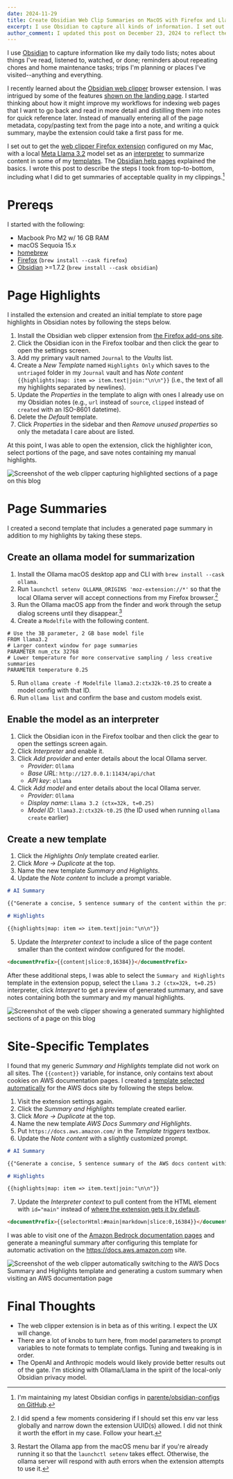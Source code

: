 ```yaml
---
date: 2024-11-29
title: Create Obsidian Web Clip Summaries on MacOS with Firefox and Llama 3.2
excerpt: I use Obsidian to capture all kinds of information. I set out to get the Obsidian web clipper Firefox extension configured on my Mac with a local Meta Llama 3.2 model to summarize content. This post explains the steps I took top-to-bottom.
author_comment: I updated this post on December 23, 2024 to reflect the steps required in the version 0.10.5 of the Obsidian web clipper extension.
---
```


I use [Obsidian](https://obsidian.md) to capture information like my daily todo lists; notes about things I've read, listened to, watched, or done; reminders about repeating chores and home maintenance tasks; trips I'm planning or places I've visited--anything and everything.

I recently learned about the [Obsidian web clipper](https://github.com/obsidianmd/obsidian-clipper) browser extension. I was intrigued by some of the features [shown on the landing page](https://obsidian.md/clipper). I started thinking about how it might improve my workflows for indexing web pages that I want to go back and read in more detail and distilling them into notes for quick reference later. Instead of manually entering all of the page metadata, copy/pasting text from the page into a note, and writing a quick summary, maybe the extension could take a first pass for me.

I set out to get the [web clipper Firefox extension](https://addons.mozilla.org/en-US/firefox/addon/web-clipper-obsidian/) configured on my Mac, with a local [Meta Llama 3.2](https://ollama.com/library/llama3.2) model set as an [interpreter](https://help.obsidian.md/web-clipper/interpreter) to summarize content in some of my [templates](https://help.obsidian.md/web-clipper/templates). The [Obsidian help pages](https://help.obsidian.md/web-clipper) explained the basics. I wrote this post to describe the steps I took from top-to-bottom, including what I did to get summaries of acceptable quality in my clippings.[^1]

# Prereqs

I started with the following:

- Macbook Pro M2 w/ 16 GB RAM
- macOS Sequoia 15.x
- [homebrew](https://brew.sh)
- [Firefox](https://www.mozilla.org/en-US/firefox/) (`brew install --cask firefox`)
- [Obsidian](https://obsidian.md) >=1.7.2 (`brew install --cask obsidian`)

# Page Highlights

I installed the extension and created an initial template to store page highlights in Obsidian notes by following the steps below.

1. Install the Obsidian web clipper extension from [the Firefox add-ons
   site](https://addons.mozilla.org/en-US/firefox/addon/web-clipper-obsidian/).
2. Click the Obsidian icon in the Firefox toolbar and then click the gear to open the settings screen.
3. Add my primary vault named `Journal` to the _Vaults_ list.
4. Create a _New Template_ named `Highlights Only` which saves to the `untriaged` folder in my `Journal` vault and has _Note content_ `{{highlights|map: item => item.text|join:"\n\n"}}` (i.e., the text of all my highlights separated by newlines).
5. Update the _Properties_ in the template to align with ones I already use on my Obsidian notes (e.g., `url` instead of `source`, `clipped` instead of `created` with an ISO-8601 datetime).
6. Delete the _Default_ template.
7. Click _Properties_ in the sidebar and then _Remove unused properties_ so only the metadata I care about are listed.

At this point, I was able to open the extension, click the highlighter icon, select portions of the page, and save notes containing my manual highlights.

![Screenshot of the web clipper capturing highlighted sections of a page on this blog](./clip-highlights.png)

# Page Summaries

I created a second template that includes a generated page summary in addition to my highlights by taking these steps.

## Create an ollama model for summarization

1. Install the Ollama macOS desktop app and CLI with `brew install --cask ollama`.
2. Run `launchctl setenv OLLAMA_ORIGINS 'moz-extension://*'` so that the local Ollama server will accept connections from my Firefox browser.[^2]
3. Run the Ollama macOS app from the finder and work through the setup dialog screens until they disappear.[^3]
4. Create a `Modelfile` with the following content.

```
# Use the 3B parameter, 2 GB base model file
FROM llama3.2
# Larger context window for page summaries
PARAMETER num_ctx 32768
# Lower temperature for more conservative sampling / less creative summaries
PARAMETER temperature 0.25
```

5. Run `ollama create -f Modelfile llama3.2:ctx32k-t0.25` to create a model config with that ID.
6. Run `ollama list` and confirm the base and custom models exist.

## Enable the model as an interpreter

1. Click the Obsidian icon in the Firefox toolbar and then click the gear to open the settings screen again.
2. Click _Interpreter_ and enable it.
3. Click _Add provider_ and enter details about the local Ollama server.
   - _Provider_: `Ollama`
   - _Base URL_: `http://127.0.0.1:11434/api/chat`
   - _API key_: `ollama`
4. Click _Add model_ and enter details about the local Ollama server.
   - _Provider_: `Ollama`
   - _Display name_: `Llama 3.2 (ctx=32k, t=0.25)`
   - _Model ID_: `llama3.2:ctx32k-t0.25` (the ID used when running `ollama create` earlier)

## Create a new template

1. Click the _Highlights Only_ template created earlier.
2. Click _More -> Duplicate_ at the top.
3. Name the new template _Summary and Highlights_.
4. Update the _Note content_ to include a prompt variable.

```markdown
# AI Summary

{{"Generate a concise, 5 sentence summary of the content within the prior <documentPrefix></documentPrefix> tags."|strip_tags}}

# Highlights

{{highlights|map: item => item.text|join:"\n\n"}}
```

5. Update the _Interpreter context_ to include a slice of the page content smaller than the context window configured for the model.

```markdown
<documentPrefix>{{content|slice:0,16384}}</documentPrefix>
```

After these additional steps, I was able to select the `Summary and Highlights` template in the extension popup, select the `Llama 3.2 (ctx=32k, t=0.25)` interpreter, click _Interpret_ to get a preview of generated summary, and save notes containing both the summary and my manual highlights.

![Screenshot of the web clipper showing a generated summary highlighted sections of a page on this blog](./clip-summary-and-highlights.png)

# Site-Specific Templates

I found that my generic _Summary and Highlights_ template did not work on all sites. The `{{content}}` variable, for instance, only contains text about cookies on AWS documentation pages. I created a [template selected automatically](https://help.obsidian.md/web-clipper/templates#Automatically+trigger+a+template) for the AWS docs site by following the steps below.

1. Visit the extension settings again.
2. Click the _Summary and Highlights_ template created earlier.
3. Click _More -> Duplicate_ at the top.
4. Name the new template _AWS Docs Summary and Highlights_.
5. Put `https://docs.aws.amazon.com/` in the _Template triggers_ textbox.
6. Update the _Note content_ with a slightly customized prompt.

```markdown
# AI Summary

{{"Generate a concise, 5 sentence summary of the AWS docs content within the prior <documentPrefix></documentPrefix> tags."|strip_tags}}

# Highlights

{{highlights|map: item => item.text|join:"\n\n"}}
```

7. Update the _Interpreter context_ to pull content from the HTML element with `id="main"` instead of [where the extension gets it by default](https://help.obsidian.md/web-clipper/troubleshoot#Some+content+is+missing).

```markdown
<documentPrefix>{{selectorHtml:#main|markdown|slice:0,16384}}</documentPrefix>
```

I was able to visit one of the [Amazon Bedrock documentation pages](https://docs.aws.amazon.com/bedrock/latest/userguide/tool-use-inference-call.html) and generate a meaningful summary after configuring this template for automatic activation on the https://docs.aws.amazon.com site.

![Screenshot of the web clipper automatically switching to the AWS Docs Summary and Highlights template and generating a custom summary when visiting an AWS documentation page](./clip-aws-docs.png)

# Final Thoughts

- The web clipper extension is in beta as of this writing. I expect the UX will change.
- There are a lot of knobs to turn here, from model parameters to prompt variables to note formats to template configs. Tuning and tweaking is in order.
- The OpenAI and Anthropic models would likely provide better results out of the gate. I'm sticking with Ollama/Llama in the spirit of the local-only Obsidian privacy model.

[^1]: I'm maintaining my latest Obsidian configs in [parente/obsidian-configs on GitHub](https://github.com/parente/obsidian-configs).
[^2]: I did spend a few moments considering if I should set this env var less globally and narrow down the extension UUID(s) allowed. I did not think it worth the effort in my case. Follow your heart.
[^3]: Restart the Ollama app from the macOS menu bar if you're already running it so that the `launchctl setenv` takes effect. Otherwise, the ollama server will respond with auth errors when the extension attempts to use it.
